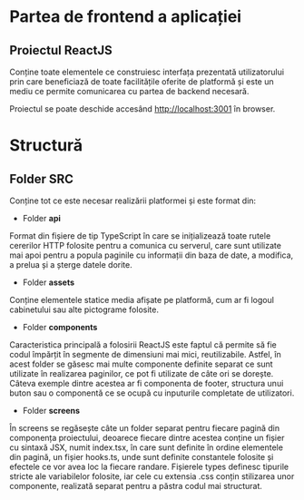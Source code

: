 # Partea de frontend a aplicației

## Proiectul ReactJS

Conține toate elementele ce construiesc interfața prezentată utilizatorului prin care beneficiază de toate facilitățile oferite de platformă și este un mediu ce permite comunicarea cu partea de backend necesară.

Proiectul se poate deschide accesând [http://localhost:3001](http://localhost:3001) în browser.

# Structură

## Folder SRC
 
 Conține tot ce este necesar realizării platformei și este format din:
 
 - Folder **api**
 
 Format din fișiere de tip TypeScript în care se inițializează toate rutele cererilor HTTP folosite pentru a comunica cu serverul, care sunt utilizate mai apoi pentru a popula paginile cu informații din baza de date, a modifica, a prelua și a șterge datele dorite.
 
 - Folder **assets**
 
 Conține elementele statice media afișate pe platformă, cum ar fi logoul cabinetului sau alte pictograme folosite.
 
 - Folder **components**
 
 Caracteristica principală a folosirii ReactJS este faptul că permite să fie codul împărțit în segmente de dimensiuni mai mici, reutilizabile. Astfel, în acest folder se găsesc mai multe componente definite separat ce sunt utilizate în realizarea paginilor, ce pot fi utilizate de câte ori se dorește. Câteva exemple dintre acestea ar fi componenta de footer, structura unui buton sau o componentă ce se ocupă cu inputurile completate de utilizatori.
 
 - Folder **screens**
 
 În screens se regăsește câte un folder separat pentru fiecare pagină din componența proiectului, deoarece fiecare dintre acestea conține un fișier cu sintaxă JSX, numit index.tsx, în care sunt definite în ordine elementele din pagină, un fișier hooks.ts, unde sunt definite constantele folosite și efectele ce vor avea loc la fiecare randare. Fișierele types definesc tipurile stricte ale variabilelor folosite, iar cele cu extensia .css conțin stilizarea unor componente, realizată separat pentru a păstra codul mai structurat.




